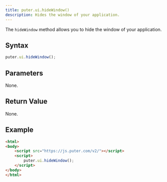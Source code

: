 ```yaml
---
title: puter.ui.hideWindow()
description: Hides the window of your application.
---
```


The `hideWindow` method allows you to hide the window of your application.

## Syntax

```javascript
puter.ui.hideWindow();
```

## Parameters

None.

## Return Value

None.

## Example

```html
<html>
<body>
    <script src="https://js.puter.com/v2/"></script>
    <script>
        puter.ui.hideWindow();
    </script>
</body>
</html>
```
